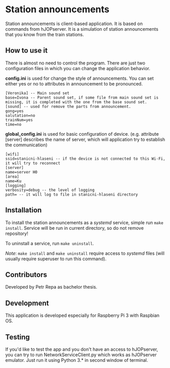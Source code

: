 # Station announcements
Station announcements is client-based application. It is based on commands from hJOPserver. It is a simulation of station announcements that you know from the train stations.

## How to use it
There is almost no need to control the program. There are just two configuration files in which you can change the application behavior. 

**config.ini** is used for change the style of announcements. You can set either yes or no to attributes in announcement to be pronounced.

```
[Veronika] -- Main sound set
base=Ivona -- Parent sound set, if some file from main sound set is missing, it is completed with the one from the base sound set.
[sound] -- used for remove the parts from announcement.
gong=yes
salutation=no
trainNum=yes
time=no
```

**global_config.ini** is used for basic configuration of device. (e.g. attribute [server] describes the name of server, which will application try to establish the communication)
```
[wifi] 
ssid=stanicni-hlaseni -- if the device is not connected to this Wi-Fi, it will try to reconnect
[server] 
name=server H0
[area]
name=Ku
[logging]
verbosity=debug -- the level of logging
path= -- it will log to file in stanicni-hlaseni directory
```

## Installation

To install the station announcements as a *systemd* service, simple run
`make install`. Service will be run in current directory, so do not remove
repository!

To uninstall a service, run `make uninstall`.

*Note*: `make install` and `make uninstall` require access to *systemd* files
(will usually require superuser to run this command).

## Contributors
Developed by Petr Repa as bachelor thesis.

## Development
This application is developed especially for Raspberry Pi 3 with Raspbian OS.

## Testing
If you'd like to test the app and you don't have an access to hJOPserver, you can try to run NetworkServiceClient.py which works as hJOPserver emulator. Just run it using Python 3.* in second window of terminal.
